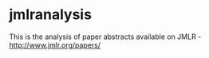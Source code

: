 # jmlranalysis
This is the analysis of paper abstracts available on JMLR - http://www.jmlr.org/papers/
